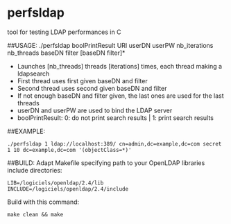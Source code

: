 # perfsldap
tool for testing LDAP performances in C

##USAGE:
./perfsldap boolPrintResult URI userDN userPW nb_iterations nb_threads baseDN filter [baseDN filter]*

- Launches [nb_threads] threads [iterations] times, each thread making a ldapsearch
- First thread uses first given baseDN and filter
- Second thread uses second given baseDN and filter
- If not enough baseDN and filter given, the last ones are used for the last threads
- userDN and userPW are used to bind the LDAP server
- boolPrintResult: 0: do not print search results | 1: print search results

##EXAMPLE:

    ./perfsldap 1 ldap://localhost:389/ cn=admin,dc=example,dc=com secret 1 10 dc=example,dc=com '(objectClass=*)'

##BUILD:
Adapt Makefile specifying path to your OpenLDAP libraries include directories:

    LIB=/logiciels/openldap/2.4/lib
    INCLUDE=/logiciels/openldap/2.4/include

Build with this command:

    make clean && make
